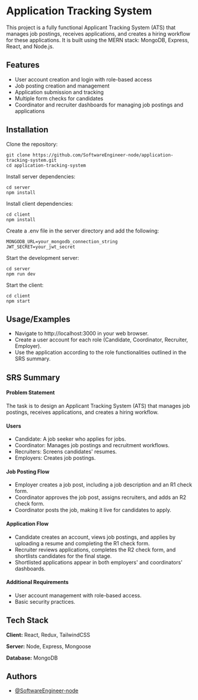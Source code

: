 
# Application Tracking System

This project is a fully functional Applicant Tracking System (ATS) that manages job postings, receives applications, and creates a hiring workflow for these applications. It is built using the MERN stack: MongoDB, Express, React, and Node.js.

## Features

- User account creation and login with role-based access
- Job posting creation and management
- Application submission and tracking
- Multiple form checks for candidates
- Coordinator and recruiter dashboards for managing job postings and applications

## Installation

Clone the repository:
```
git clone https://github.com/SoftwareEngineer-node/application-tracking-system.git
cd application-tracking-system
```
Install server dependencies:
```
cd server
npm install
```

Install client dependencies:
```
cd client
npm install
```

Create a .env file in the server directory and add the following:
```
MONGODB_URL=your_mongodb_connection_string
JWT_SECRET=your_jwt_secret
```

Start the development server:
```
cd server
npm run dev
```

Start the client:
```
cd client
npm start
```
## Usage/Examples
- Navigate to http://localhost:3000 in your web browser.
- Create a user account for each role (Candidate, Coordinator, Recruiter, Employer).
- Use the application according to the role functionalities outlined in the SRS summary.
## SRS Summary

#### Problem Statement
The task is to design an Applicant Tracking System (ATS) that manages job postings, receives applications, and creates a hiring workflow.

#### Users
- Candidate: A job seeker who applies for jobs.
- Coordinator: Manages job postings and recruitment workflows.
- Recruiters: Screens candidates' resumes.
- Employers: Creates job postings.

#### Job Posting Flow
- Employer creates a job post, including a job description and an R1 check form.
- Coordinator approves the job post, assigns recruiters, and adds an R2 check form.
- Coordinator posts the job, making it live for candidates to apply.

#### Application Flow
- Candidate creates an account, views job postings, and applies by uploading a resume and completing the R1 check form.
- Recruiter reviews applications, completes the R2 check form, and shortlists candidates for the final stage.
- Shortlisted applications appear in both employers' and coordinators' dashboards.

#### Additional Requirements
- User account management with role-based access.
- Basic security practices.

## Tech Stack

**Client:** React, Redux, TailwindCSS

**Server:** Node, Express, Mongoose

**Database:** MongoDB


## Authors

- [@SoftwareEngineer-node](https://github.com/SoftwareEngineer-node)


